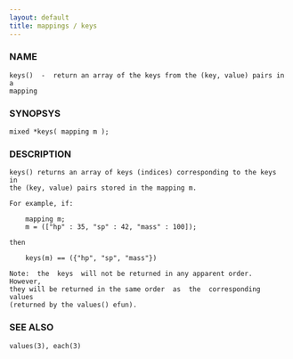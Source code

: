```yaml
---
layout: default
title: mappings / keys
---
```


### NAME

    keys()  -  return an array of the keys from the (key, value) pairs in a
    mapping


### SYNOPSYS

    mixed *keys( mapping m );


### DESCRIPTION

    keys() returns an array of keys (indices) corresponding to the keys  in
    the (key, value) pairs stored in the mapping m.

    For example, if:

        mapping m;
        m = (["hp" : 35, "sp" : 42, "mass" : 100]);

    then

        keys(m) == ({"hp", "sp", "mass"})

    Note:  the  keys  will not be returned in any apparent order.  However,
    they will be returned in the same order  as  the  corresponding  values
    (returned by the values() efun).


### SEE ALSO

    values(3), each(3)

